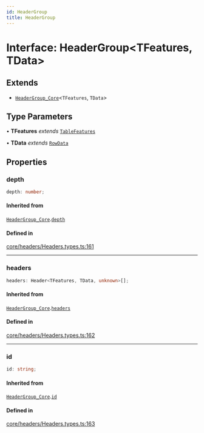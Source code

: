 ```yaml
---
id: HeaderGroup
title: HeaderGroup
---
```


# Interface: HeaderGroup\<TFeatures, TData\>

## Extends

- [`HeaderGroup_Core`](headergroup_core.md)\<`TFeatures`, `TData`\>

## Type Parameters

• **TFeatures** *extends* [`TableFeatures`](../type-aliases/tablefeatures.md)

• **TData** *extends* [`RowData`](../type-aliases/rowdata.md)

## Properties

### depth

```ts
depth: number;
```

#### Inherited from

[`HeaderGroup_Core`](headergroup_core.md).[`depth`](HeaderGroup_Core.md#depth)

#### Defined in

[core/headers/Headers.types.ts:161](https://github.com/TanStack/table/blob/main/packages/table-core/src/core/headers/Headers.types.ts#L161)

***

### headers

```ts
headers: Header<TFeatures, TData, unknown>[];
```

#### Inherited from

[`HeaderGroup_Core`](headergroup_core.md).[`headers`](HeaderGroup_Core.md#headers)

#### Defined in

[core/headers/Headers.types.ts:162](https://github.com/TanStack/table/blob/main/packages/table-core/src/core/headers/Headers.types.ts#L162)

***

### id

```ts
id: string;
```

#### Inherited from

[`HeaderGroup_Core`](headergroup_core.md).[`id`](HeaderGroup_Core.md#id)

#### Defined in

[core/headers/Headers.types.ts:163](https://github.com/TanStack/table/blob/main/packages/table-core/src/core/headers/Headers.types.ts#L163)
